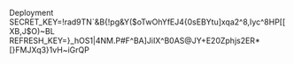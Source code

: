 Deployment
SECRET_KEY=!rad9TN`&B{!pg&Y($oTwOhYfEJ4{0sEBYtu]xqa2^8,Iyc^8HP[[XB,J$O)~BL
REFRESH_KEY=}\_hOS1|4NM.P#F^BA]JiIX^B0AS@JY+E20Zphjs2ER\*[}FMJXq3}1vH~iGrQP
